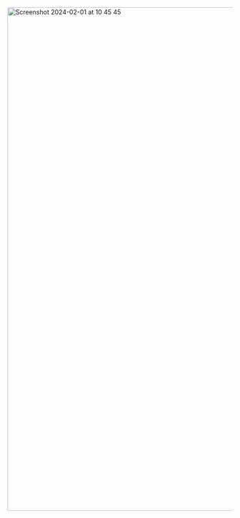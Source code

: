 <img width="1129" alt="Screenshot 2024-02-01 at 10 45 45" src="https://github.com/alishhde/AI-Diversify/assets/45999644/8a450025-f472-4952-9717-0eee94da2e79">
